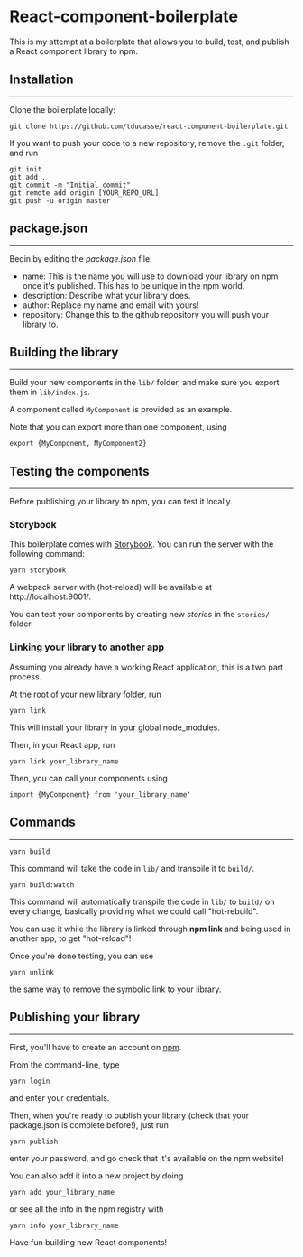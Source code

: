 # React-component-boilerplate

This is my attempt at a boilerplate that allows you to build, test, and publish a React component library to npm.

## Installation

---

Clone the boilerplate locally:

```
git clone https://github.com/tducasse/react-component-boilerplate.git
```

If you want to push your code to a new repository, remove the `.git` folder, and run

```
git init
git add .
git commit -m "Initial commit"
git remote add origin [YOUR_REPO_URL]
git push -u origin master
```

## package.json

---

Begin by editing the _package.json_ file:

* name: This is the name you will use to download your library on npm once it's published. This has to be unique in the npm world.
* description: Describe what your library does.
* author: Replace my name and email with yours!
* repository: Change this to the github repository you will push your library to.

## Building the library

---

Build your new components in the `lib/` folder, and make sure you export them in `lib/index.js`.

A component called `MyComponent` is provided as an example.

Note that you can export more than one component, using

```
export {MyComponent, MyComponent2}
```

## Testing the components

---

Before publishing your library to npm, you can test it locally.

### **Storybook**

This boilerplate comes with [Storybook](https://storybook.js.org/basics/introduction/). You can run the server with the following command:

```
yarn storybook
```

A webpack server with (hot-reload) will be available at http://localhost:9001/.

You can test your components by creating new _stories_ in the `stories/` folder.

### **Linking your library to another app**

Assuming you already have a working React application, this is a two part process.

At the root of your new library folder, run

```
yarn link
```

This will install your library in your global node_modules.

Then, in your React app, run

```
yarn link your_library_name
```

Then, you can call your components using

```
import {MyComponent} from 'your_library_name'
```

## Commands

---

```
yarn build
```

This command will take the code in `lib/` and transpile it to `build/`.

```
yarn build:watch
```

This command will automatically transpile the code in `lib/` to `build/` on every change, basically providing what we could call "hot-rebuild".

You can use it while the library is linked through **npm link** and being used in another app, to get "hot-reload"!

Once you're done testing, you can use

```
yarn unlink
```

the same way to remove the symbolic link to your library.

## Publishing your library

---

First, you'll have to create an account on [npm](https://www.npmjs.com/).

From the command-line, type

```
yarn login
```

and enter your credentials.

Then, when you're ready to publish your library (check that your package.json is complete before!), just run

```
yarn publish
```

enter your password, and go check that it's available on the npm website!

You can also add it into a new project by doing

```
yarn add your_library_name
```

or see all the info in the npm registry with

```
yarn info your_library_name
```

Have fun building new React components!
